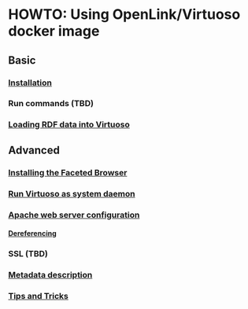 # HOWTO: Using OpenLink/Virtuoso docker image

## Basic

### [Installation](https://github.com/Wimmics/HOWTO_Virtuoso-Docker/blob/main/Basic/Installation.md#virtuoso-on-docker-installation)

### Run commands (TBD)

### [Loading RDF data into Virtuoso](https://github.com/Wimmics/HOWTO_Virtuoso-Docker/blob/main/Basic/Loading_data.md#loading-data-on-the-server)

## Advanced

### [Installing the Faceted Browser](https://github.com/Wimmics/HOWTO_Virtuoso-Docker/blob/main/Advanced/Facets.md#installing-the-faceted-browsing-service)

### [Run Virtuoso as system daemon](https://github.com/Wimmics/HOWTO_Virtuoso-Docker/blob/main/Advanced/Create_system_service.md#virtuoso-as-a-system-service-on-linux)

### [Apache web server configuration](https://github.com/Wimmics/HOWTO_Virtuoso-Docker/blob/main/Advanced/Apache_configuration.md#web-server-configuration)

#### [Dereferencing](https://github.com/Wimmics/HOWTO_Virtuoso-Docker/blob/main/Advanced/Dereferencement.md)

### SSL (TBD)

### [Metadata description](https://github.com/Wimmics/HOWTO_Virtuoso-Docker/blob/main/Advanced/Metadata_description.md#metadata-description)

### [Tips and Tricks](https://github.com/Wimmics/HOWTO_Virtuoso-Docker/blob/main/Advanced/TipsTricks.md)
